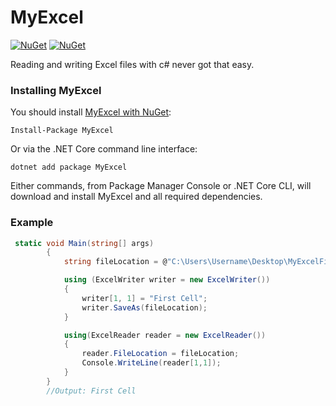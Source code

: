 # MyExcel
[![NuGet](https://img.shields.io/badge/downloads-698-green)](https://www.nuget.org/packages/mediatr) 
[![NuGet](https://img.shields.io/badge/nuget-v1.2.2-blue)](https://www.nuget.org/packages/mediatr)

Reading and writing Excel files with c# never got that easy.

### Installing MyExcel

You should install [MyExcel with NuGet](https://www.nuget.org/packages/MyExcel):

    Install-Package MyExcel
    
Or via the .NET Core command line interface:

    dotnet add package MyExcel

Either commands, from Package Manager Console or .NET Core CLI, will download and install MyExcel and all required dependencies.

### Example

```c#
 static void Main(string[] args)
        {
            string fileLocation = @"C:\Users\Username\Desktop\MyExcelFile.xlsx";

            using (ExcelWriter writer = new ExcelWriter())
            {
                writer[1, 1] = "First Cell";
                writer.SaveAs(fileLocation);
            }

            using(ExcelReader reader = new ExcelReader())
            {
                reader.FileLocation = fileLocation;
                Console.WriteLine(reader[1,1]);
            }
        }
        //Output: First Cell
```